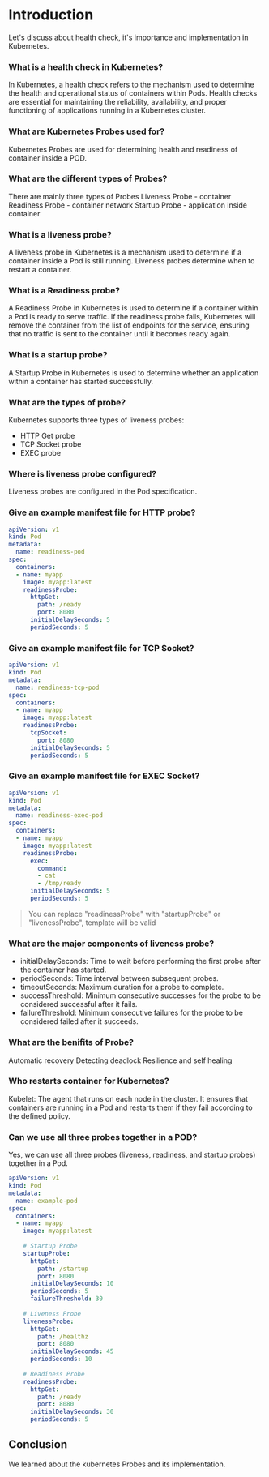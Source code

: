# Introduction 
Let's discuss about health check, it's importance and implementation in Kubernetes.

### What is a health check in Kubernetes?
In Kubernetes, a health check refers to the mechanism used to determine the health and operational status of containers within Pods. Health checks are essential for maintaining the reliability, availability, and proper functioning of applications running in a Kubernetes cluster.

### What are Kubernetes Probes used for? 
Kubernetes Probes are used for determining health and readiness of container inside a POD.

### What are the different types of Probes?
There are mainly three types of Probes 
Liveness Probe -  container 
Readiness Probe - container network 
Startup Probe - application inside container 

### What is a liveness probe?
A liveness probe in Kubernetes is a mechanism used to determine if a container inside a Pod is still running. Liveness probes determine when to restart a container.

### What is a Readiness probe?
A Readiness Probe in Kubernetes is used to determine if a container within a Pod is ready to serve traffic. If the readiness probe fails, Kubernetes will remove the container from the list of endpoints for the service, ensuring that no traffic is sent to the container until it becomes ready again.

### What is a startup probe?
A Startup Probe in Kubernetes is used to determine whether an application within a container has started successfully.

### What are the types of probe?
Kubernetes supports three types of liveness probes:
* HTTP Get probe
* TCP Socket probe
* EXEC probe

### Where is liveness probe configured?
Liveness probes are configured in the Pod specification.

### Give an example manifest file for HTTP probe?
```yaml
apiVersion: v1
kind: Pod
metadata:
  name: readiness-pod
spec:
  containers:
  - name: myapp
    image: myapp:latest
    readinessProbe:
      httpGet:
        path: /ready
        port: 8080
      initialDelaySeconds: 5
      periodSeconds: 5
```

### Give an example manifest file for TCP Socket?
```yaml
apiVersion: v1
kind: Pod
metadata:
  name: readiness-tcp-pod
spec:
  containers:
  - name: myapp
    image: myapp:latest
    readinessProbe:
      tcpSocket:
        port: 8080
      initialDelaySeconds: 5
      periodSeconds: 5
```

### Give an example manifest file for EXEC Socket?
```yaml
apiVersion: v1
kind: Pod
metadata:
  name: readiness-exec-pod
spec:
  containers:
  - name: myapp
    image: myapp:latest
    readinessProbe:
      exec:
        command:
        - cat
        - /tmp/ready
      initialDelaySeconds: 5
      periodSeconds: 5
```
> You can replace "readinessProbe" with "startupProbe" or "livenessProbe", template will be valid

### What are the major components of liveness probe?
* initialDelaySeconds: Time to wait before performing the first probe after the container has started.
* periodSeconds: Time interval between subsequent probes.
* timeoutSeconds: Maximum duration for a probe to complete.
* successThreshold: Minimum consecutive successes for the probe to be considered successful after it fails.
* failureThreshold: Minimum consecutive failures for the probe to be considered failed after it succeeds.

### What are the benifits of Probe?
Automatic recovery 
Detecting deadlock
Resilience and self healing

### Who restarts container for Kubernetes?
Kubelet: The agent that runs on each node in the cluster. It ensures that containers are running in a Pod and restarts them if they fail according to the defined policy.

### Can we use all three probes together in a POD?
Yes, we can use all three probes (liveness, readiness, and startup probes) together in a Pod.

```yaml
apiVersion: v1
kind: Pod
metadata:
  name: example-pod
spec:
  containers:
  - name: myapp
    image: myapp:latest
    
    # Startup Probe
    startupProbe:
      httpGet:
        path: /startup
        port: 8080
      initialDelaySeconds: 10
      periodSeconds: 5
      failureThreshold: 30
    
    # Liveness Probe
    livenessProbe:
      httpGet:
        path: /healthz
        port: 8080
      initialDelaySeconds: 45
      periodSeconds: 10
    
    # Readiness Probe
    readinessProbe:
      httpGet:
        path: /ready
        port: 8080
      initialDelaySeconds: 30
      periodSeconds: 5
```

## Conclusion
We learned about the kubernetes Probes and its implementation.